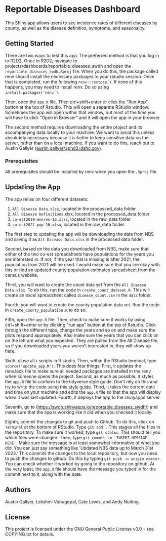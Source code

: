 # Reportable Diseases Dashboard
This Shiny app allows users to see incidence rates of different diseases by county, as well as the disease definition, symptoms, and seasonality. 

## Getting Started
There are two ways to test this app. The preferred method is that you log in to R2D2. Once in R2D2, navigate to projects/dashboards/reportable_diseases_swdh and open the `reportable_diseases_swdh.Rproj` file. When you do this, the package called renv should install the necessary packages to your rstudio session. Once that is completed, run the following `renv::restore()`. If none of this happens, you may need to install renv. Do so using `install.packages('renv')`.

Then, open the `app.R` file. Then ctrl+shift+enter or click the "Run App" button at the top of Rstudio. This will open a separate RStudio window. Sometimes the app will open within that window, but most of the time you will have to click "Open in Browser" and it will open the app in your browser. 

The second method requires downloading the entire project and its accompanying data locally to your machine. We want to avoid this unless absolutely necessary because it is better to keep sensitive data on the server, rather than on a local machine. If you want to do this, reach out to Austin Gallyer (austin.gallyer@phd3.idaho.gov).

### Prerequisites
All prerequisites should be installed by renv when you open the `.Rproj` file. 

## Updating the App
The app relies on four different datasets:
1. `All Disease Data.xlsx`, located in the processed_data folder
2. `All Disease Definitions`.xlsx, located in the processed_data folder
3. `co-est2019-annres-16.xlsx`, located in the raw_data folder
4. `co-est2021-pop-16.xlsx`, located in the raw_data folder.

The first step to updating the app will be downloading the data from NBS and saving it as `All Disease Data.xlsx` in the processed data folder. 

Second, based on the data you downloaded from NBS, make sure that either of the two co-est spreadsheets have populations for the years you are interested in. If not, if the year that is missing is after 2021, the population from 2021 will be used. I would make sure that you are okay with this or find an updated county population estimates spreadsheet from the census website. 

Third, you will want to create the count data set from the `All Disease Data.xlsx`. To do this, run the code in `create_count_dataset.R`. This will create an excel spreadsheet called `disease_count.csv` in the `data` folder. 

Fourth, you will want to create the county population data set. Run the code in `create_county_population.R` to do so. 

Fifth, open the `app.R` file. Then, check to make sure it works by using ctrl+shift+enter or by clicking "run app" button at the top of Rstudio. Click through the different tabs, change the years and so on and make sure the plots respond appropriately. Also make sure the years that you can click on on the left are what you expected. They are pulled from the All Disease file, so if you downloaded years you weren't interested in, they will show up here. 

Sixth, close all r scripts in R studio. Then, within the RStudio terminal, type `source('update_app.R')`. This does four things: First, it updates the renv.lock file to make sure all needed packages are installed in the renv when someone opens the project. Second, as much as possible, it styles the `app.R` file to conform to the tidyverse style guide. Don't rely on this and try to write the code using this [style guide](https://style.tidyverse.org/). Third, it takes the current date and time on your machine and edits the `app.R` file so that the app will display when it was last updated. Fourth, it deploys the app to the shinyapps server. 

Seventh, go to (https://swdh.shinyapps.io/reportable_diseases_swdh/) and make sure that the app is working like it did when you checked it locally.

Eighth, commit the changes to git and push to Github. To do this, click on `Terminal` at the bottom of RStudio. Type `git add .` This stages all the files in the repository. To make sure it worked, type `git status`. This should tell you which files were changed. Then, type `git commit -m 'INSERT MESSAGE HERE'`. Make sure the message is at least somewhat informative of what you did. You can just say something like 'Updated NBS data up to March 31st 2023.' This commits the changes to the local repository, but now you need to push the changes to github. Do this by typing `git push -u origin master`. You can check whether it worked by going to the repository on github. At the very least, the `app.R` file should have the message you typed in for the commit next to it, along with the date. 

## Authors
Austin Gallyer, Lekshmi Venugopal, Cate Lewis, and Andy Nutting.

## License
This project is licensed under the GNU General Public License v3.0 - see COPYING.txt for details.